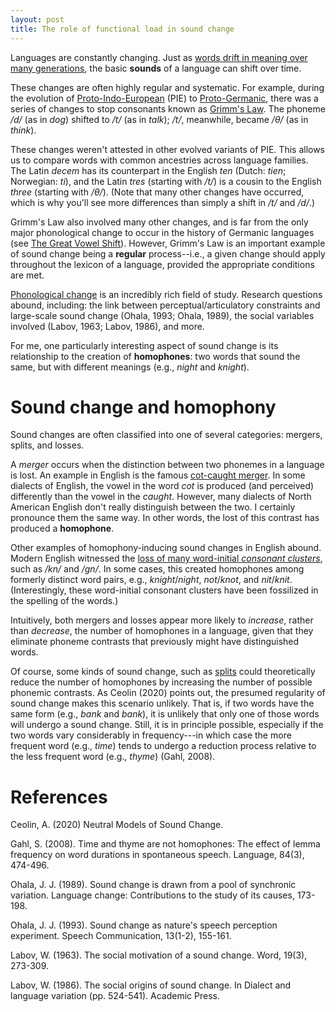 ```yaml
---
layout: post
title: The role of functional load in sound change
---
```


Languages are constantly changing. Just as [words drift in meaning over many generations](https://seantrott.github.io/semantic-drift/), the basic **sounds** of a language can shift over time.

These changes are often highly regular and systematic. For example, during the evolution of [Proto-Indo-European](https://en.wikipedia.org/wiki/Proto-Indo-European_language) (PIE) to [Proto-Germanic](https://en.wikipedia.org/wiki/Proto-Germanic_language), there was a series of changes to stop consonants known as [Grimm's Law](https://en.wikipedia.org/wiki/Grimm%27s_law). The phoneme */d/* (as in *dog*) shifted to */t/* (as in *talk*); */t/*, meanwhile, became */θ/* (as in *think*). 

These changes weren't attested in other evolved variants of PIE. This allows us to compare words with common ancestries across language families. The Latin *decem* has its counterpart in the English *ten* (Dutch: *tien*; Norwegian: *ti*), and the Latin *tres* (starting with */t/*) is a cousin to the English *three* (starting with */θ/*). (Note that many other changes have occurred, which is why you'll see more differences than simply a shift in */t/* and */d/*.)

Grimm's Law also involved many other changes, and is far from the only major phonological change to occur in the history of Germanic languages (see [The Great Vowel Shift](https://en.wikipedia.org/wiki/Great_Vowel_Shift)). However, Grimm's Law is an important example of sound change being a **regular** process--i.e., a given change should apply throughout the lexicon of a language, provided the appropriate conditions are met.

[Phonological change](https://en.wikipedia.org/wiki/Phonological_change) is an incredibly rich field of study. Research questions abound, including: the link between perceptual/articulatory constraints and large-scale sound change (Ohala, 1993; Ohala, 1989), the social variables involved (Labov, 1963; Labov, 1986), and more.

For me, one particularly interesting aspect of sound change is its relationship to the creation of **homophones**: two words that sound the same, but with different meanings (e.g., *night* and *knight*).

# Sound change and homophony

Sound changes are often classified into one of several categories: mergers, splits, and losses. 

A *merger* occurs when the distinction between two phonemes in a language is lost. An example in English is the famous [cot-caught merger](https://en.wikipedia.org/wiki/Cot%E2%80%93caught_merger). In some dialects of English, the vowel in the word *cot* is produced (and perceived) differently than the vowel in the *caught*. However, many dialects of North American English don't really distinguish between the two. I certainly pronounce them the same way. In other words, the lost of this contrast has produced a **homophone**.

Other examples of homophony-inducing sound changes in English abound. Modern English witnessed the [loss of many word-initial *consonant clusters*](https://en.wikipedia.org/wiki/Phonological_history_of_English_consonant_clusters#Reduction_of_/kn/), such as */kn/* and */gn/*. In some cases, this created homophones among formerly distinct word pairs, e.g., *knight*/*night*, *not*/*knot*, and *nit*/*knit*. (Interestingly, these word-initial consonant clusters have been fossilized in the spelling of the words.)

Intuitively, both mergers and losses appear more likely to *increase*, rather than *decrease*, the number of homophones in a language, given that they eliminate phoneme contrasts that previously might have distinguished words.

Of course, some kinds of sound change, such as [splits](https://en.wikipedia.org/wiki/Phonological_change#Split) could theoretically reduce the number of homophones by increasing the number of possible phonemic contrasts. As Ceolin (2020) points out, the presumed regularity of sound change makes this scenario unlikely. That is, if two words have the same form (e.g., *bank* and *bank*), it is unlikely that only one of those words will undergo a sound change. Still, it is in principle possible, especially if the two words vary considerably in frequency---in which case the more frequent word (e.g., *time*) tends to undergo a reduction process relative to the less frequent word (e.g., *thyme*) (Gahl, 2008).






# References

Ceolin, A. (2020) Neutral Models of Sound Change.

Gahl, S. (2008). Time and thyme are not homophones: The effect of lemma frequency on word durations in spontaneous speech. Language, 84(3), 474-496.

Ohala, J. J. (1989). Sound change is drawn from a pool of synchronic variation. Language change: Contributions to the study of its causes, 173-198.

Ohala, J. J. (1993). Sound change as nature's speech perception experiment. Speech Communication, 13(1-2), 155-161.

Labov, W. (1963). The social motivation of a sound change. Word, 19(3), 273-309.

Labov, W. (1986). The social origins of sound change. In Dialect and language variation (pp. 524-541). Academic Press.